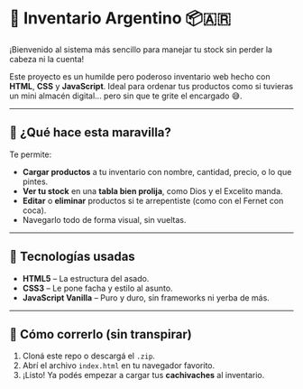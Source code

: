 # 🧉 Inventario Argentino 📦🇦🇷

¡Bienvenido al sistema más sencillo para manejar tu stock sin perder la cabeza ni la cuenta!

Este proyecto es un humilde pero poderoso inventario web hecho con **HTML**, **CSS** y **JavaScript**. Ideal para ordenar tus productos como si tuvieras un mini almacén digital... pero sin que te grite el encargado 😅.

---

## 🧰 ¿Qué hace esta maravilla?

Te permite:

- **Cargar productos** a tu inventario con nombre, cantidad, precio, o lo que pintes.
- **Ver tu stock** en una **tabla bien prolija**, como Dios y el Excelito manda.
- **Editar** o **eliminar** productos si te arrepentiste (como con el Fernet con coca).
- Navegarlo todo de forma visual, sin vueltas.

---

## 🧪 Tecnologías usadas

- **HTML5** – La estructura del asado.
- **CSS3** – Le pone facha y estilo al asunto.
- **JavaScript Vanilla** – Puro y duro, sin frameworks ni yerba de más.

---

## 🚀 Cómo correrlo (sin transpirar)

1. Cloná este repo o descargá el `.zip`.
2. Abrí el archivo `index.html` en tu navegador favorito.
3. ¡Listo! Ya podés empezar a cargar tus **cachivaches** al inventario.